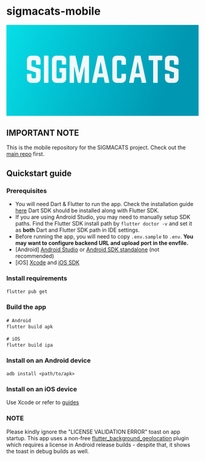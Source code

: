 # sigmacats-mobile

![banner.png](.img/banner.png)

## IMPORTANT NOTE

This is the mobile repository for the SIGMACATS project. Check out the [main repo](https://github.com/SNURTEL/23z-pzsp2-sigmacats) first.

## Quickstart guide

### Prerequisites
- You will need Dart & Flutter to run the app. Check the installation guide [here](https://docs.flutter.dev/get-started/install.) Dart SDK should be installed along with Flutter SDK.
- If you are using Android Studio, you may need to manually setup SDK paths. Find the Flutter SDK install path by `flutter doctor -v` and set it as **both** Dart and Flutter SDK path in IDE settings.
- Before running the app, you will need to copy `.env.sample` to `.env`. **You may want to configure backend URL and upload port in the envfile.**
- \[Android\] [Android Studio](https://developer.android.com/studio) or [Android SDK standalone](https://developer.android.com/tools) (not recommended)
- \[iOS\] [Xcode](https://developer.apple.com/xcode/) and [iOS SDK](https://developer.apple.com/ios/)

### Install requirements

```shell
flutter pub get
```

### Build the app

```shell
# Android
flutter build apk 

# iOS
flutter build ipa
```

### Install on an Android device
```shell
adb install <path/to/apk>
```

### Install on an iOS device

Use Xcode or refer to [guides](https://forums.developer.apple.com/forums/thread/124115)

### NOTE

Please kindly ignore the "LICENSE VALIDATION ERROR" toast on app startup. This app uses a non-free [flutter_background_geolocation](https://pub.dev/packages/flutter_background_geolocation) plugin which requires a license in Android release builds - despite that, it shows the toast in debug builds as well.